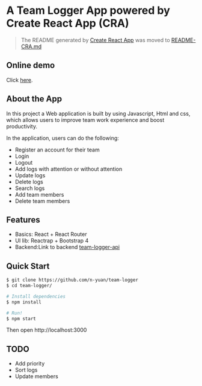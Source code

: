 # A Team Logger App powered by Create React App (CRA)

> The README generated by [Create React App](https://github.com/facebook/create-react-app) was moved to [README-CRA.md](./README-CRA.md)

## Online demo

Click [here](https://teamlogger.netlify.app/).

## About the App

In this project a Web application is built by using Javascript, Html and css, which allows users to improve team work experience and boost productivity.

In the application, users can do the following:

- Register an account for their team
- Login 
- Logout
- Add logs with attention or without attention
- Update logs
- Delete logs
- Search logs
- Add team members
- Delete team members


## Features

- Basics: React + React Router
- UI lib: Reactrap + Bootstrap 4
- Backend:Link to backend [team-logger-api](https://github.com/n-yuan/team-logger-api)

## Quick Start

```sh
$ git clone https://github.com/n-yuan/team-logger
$ cd team-logger/

# Install dependencies
$ npm install

# Run!
$ npm start
```

Then open http://localhost:3000

## TODO

- Add priority 
- Sort logs
- Update members